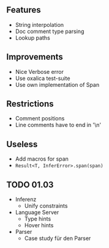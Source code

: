 ## Features
- String interpolation
- Doc comment type parsing
- Lookup paths

## Improvements
- Nice Verbose error
- Use oxalica test-suite
- Use own implementation of Span

## Restrictions
- Comment positions
- Line comments have to end in '\n'

## Useless
- Add macros for span
- `Result<T, InferError>.span(span)`


## TODO 01.03
- Inferenz
    - Unify constraints
- Language Server
    - Type hints
    - Hover hints
- Parser
    - Case study für den Parser
